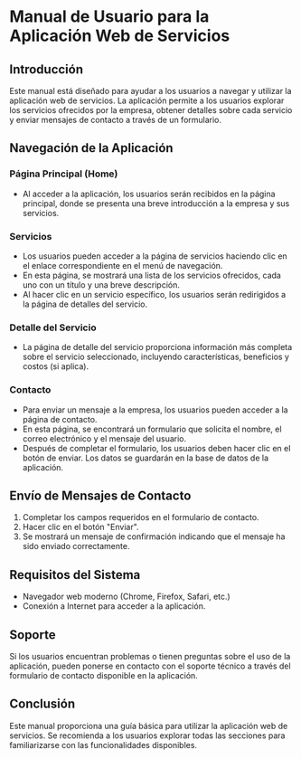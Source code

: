 # Manual de Usuario para la Aplicación Web de Servicios

## Introducción
Este manual está diseñado para ayudar a los usuarios a navegar y utilizar la aplicación web de servicios. La aplicación permite a los usuarios explorar los servicios ofrecidos por la empresa, obtener detalles sobre cada servicio y enviar mensajes de contacto a través de un formulario.

## Navegación de la Aplicación

### Página Principal (Home)
- Al acceder a la aplicación, los usuarios serán recibidos en la página principal, donde se presenta una breve introducción a la empresa y sus servicios.

### Servicios
- Los usuarios pueden acceder a la página de servicios haciendo clic en el enlace correspondiente en el menú de navegación.
- En esta página, se mostrará una lista de los servicios ofrecidos, cada uno con un título y una breve descripción.
- Al hacer clic en un servicio específico, los usuarios serán redirigidos a la página de detalles del servicio.

### Detalle del Servicio
- La página de detalle del servicio proporciona información más completa sobre el servicio seleccionado, incluyendo características, beneficios y costos (si aplica).

### Contacto
- Para enviar un mensaje a la empresa, los usuarios pueden acceder a la página de contacto.
- En esta página, se encontrará un formulario que solicita el nombre, el correo electrónico y el mensaje del usuario.
- Después de completar el formulario, los usuarios deben hacer clic en el botón de enviar. Los datos se guardarán en la base de datos de la aplicación.

## Envío de Mensajes de Contacto
1. Completar los campos requeridos en el formulario de contacto.
2. Hacer clic en el botón "Enviar".
3. Se mostrará un mensaje de confirmación indicando que el mensaje ha sido enviado correctamente.

## Requisitos del Sistema
- Navegador web moderno (Chrome, Firefox, Safari, etc.)
- Conexión a Internet para acceder a la aplicación.

## Soporte
Si los usuarios encuentran problemas o tienen preguntas sobre el uso de la aplicación, pueden ponerse en contacto con el soporte técnico a través del formulario de contacto disponible en la aplicación.

## Conclusión
Este manual proporciona una guía básica para utilizar la aplicación web de servicios. Se recomienda a los usuarios explorar todas las secciones para familiarizarse con las funcionalidades disponibles.